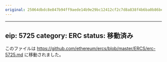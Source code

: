 ```yaml
---
original: 25064dbdc8e847b94ff9aede14b9e29bc12412cf2c7d8a838f4b6ba0b86be174
---
```


---
eip: 5725
category: ERC
status: 移動済み
---

このファイルは https://github.com/ethereum/ercs/blob/master/ERCS/erc-5725.md に移動されました。